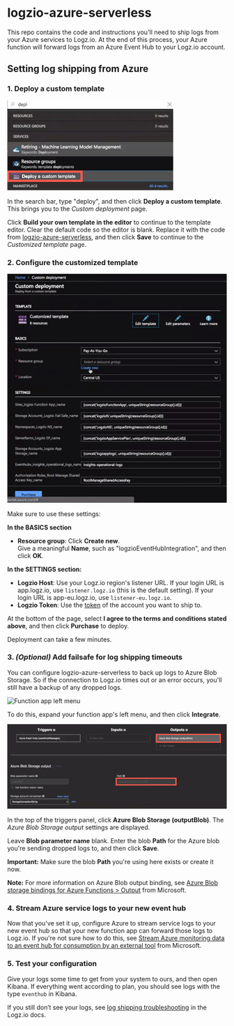 # logzio-azure-serverless
This repo contains the code and instructions you'll need to ship logs from your Azure services to Logz.io.
At the end of this process, your Azure function will forward logs from an Azure Event Hub to your Logz.io account.

## Setting log shipping from Azure

### 1. Deploy a custom template

![Search menu](img/search-deploy-custom-template.png)

In the search bar, type "deploy", and then click **Deploy a custom template**.
This brings you to the _Custom deployment_ page.

Click **Build your own template in the editor** to continue to the template editor.
Clear the default code so the editor is blank.
Replace it with the code from [logzio-azure-serverless](https://raw.githubusercontent.com/logzio/logzio-azure-serverless/master/azuredeploy.json), and then click **Save** to continue to the _Customized template_ page.

### 2. Configure the customized template

![Customized template](img/customized-template-step-2.png)

Make sure to use these settings:

**In the BASICS section**
* **Resource group**: Click **Create new**. <br />
  Give a meaningful **Name**, such as "logzioEventHubIntegration", and then click **OK**.

**In the SETTINGS section:**
* **Logzio Host**: Use your Logz.io region's listener URL.
  If your login URL is app.logz.io, use `listener.logz.io` (this is the default setting).
  If your login URL is app-eu.logz.io, use `listener-eu.logz.io`.
* **Logzio Token**: Use the [token](https://app.logz.io/#/dashboard/settings/general) of the account you want to ship to.

At the bottom of the page, select **I agree to the terms and conditions stated above**, and then click **Purchase** to deploy.

Deployment can take a few minutes.

### 3. _(Optional)_ Add failsafe for log shipping timeouts

You can configure logzio-azure-serverless to back up logs to Azure Blob Storage.
So if the connection to Logz.io times out or an error occurs, you'll still have a backup of any dropped logs.

![Function app left menu](img/function-app-menu-integrate.png)

To do this, expand your function app's left menu, and then click **Integrate**.

![New Blob output](img/azure-blob-storage-outputblob.png)

In the top of the triggers panel, click **Azure Blob Storage (outputBlob)**.
The _Azure Blob Storage output_ settings are displayed.

Leave **Blob parameter name** blank.
Enter the blob **Path** for the Azure blob you're sending dropped logs to, and then click **Save**.

**Important:** Make sure the blob **Path** you're using here exists or create it now.

**Note:** For more information on Azure Blob output binding, see [Azure Blob storage bindings for Azure Functions > Output](https://docs.microsoft.com/en-us/azure/azure-functions/functions-bindings-storage-blob#output) from Microsoft.

### 4. Stream Azure service logs to your new event hub

Now that you've set it up, configure Azure to stream service logs to your new event hub so that your new function app can forward those logs to Logz.io.
If you're not sure how to do this, see [Stream Azure monitoring data to an event hub for consumption by an external tool](https://docs.microsoft.com/en-us/azure/monitoring-and-diagnostics/monitor-stream-monitoring-data-event-hubs) from Microsoft.

### 5. Test your configuration

Give your logs some time to get from your system to ours, and then open Kibana.
If everything went according to plan, you should see logs with the type `eventhub` in Kibana.

If you still don’t see your logs, see [log shipping troubleshooting](https://docs.logz.io/user-guide/log-shipping/log-shipping-troubleshooting.html) in the Logz.io docs.
